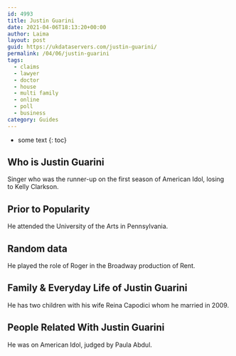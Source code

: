 ```yaml
---
id: 4993
title: Justin Guarini
date: 2021-04-06T18:13:20+00:00
author: Laima
layout: post
guid: https://ukdataservers.com/justin-guarini/
permalink: /04/06/justin-guarini
tags:
  - claims
  - lawyer
  - doctor
  - house
  - multi family
  - online
  - poll
  - business
category: Guides
---
```


* some text
{: toc}


## Who is Justin Guarini
                  
                  
                  
Singer who was the runner-up on the first season of American Idol, losing to Kelly Clarkson.
                  
              
            
              
            
                
                
                
## Prior to Popularity
                  
                  
                  
He attended the University of the Arts in Pennsylvania.
                  
              
            
              
            
                
                
                
## Random data
                  
                  
                  
He played the role of Roger in the Broadway production of Rent.
                  
              
            
              
            
                
                
                
## Family & Everyday Life of Justin Guarini
                  
                  
                  
He has two children with his wife Reina Capodici whom he married in 2009.
                  
              
            
              
            
                
                
                
## People Related With Justin Guarini
                  
                  
                  
He was on American Idol, judged by Paula Abdul.
                  
              
            
              
            
                
              
            
              
              
            
            
              
            
          
          
          